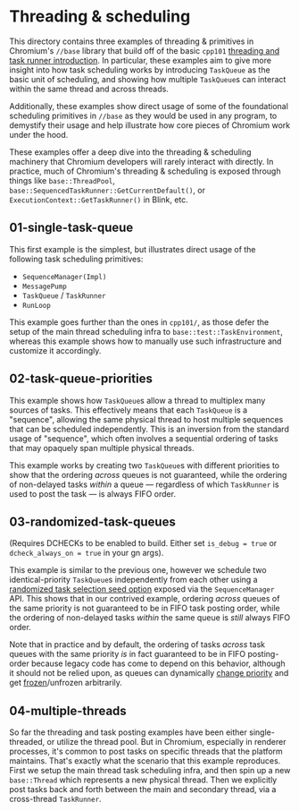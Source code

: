 # Threading & scheduling

This directory contains three examples of threading & primitives in Chromium's
`//base` library that build off of the basic `cpp101` [threading and task runner
introduction][1]. In particular, these examples aim to give more insight into
how task scheduling works by introducing `TaskQueue` as the basic unit of
scheduling, and showing how multiple `TaskQueue`s can interact within the same
thread and across threads.

Additionally, these examples show direct usage of some of the foundational
scheduling primitives in `//base` as they would be used in any program, to
demystify their usage and help illustrate how core pieces of Chromium work under
the hood.

These examples offer a deep dive into the threading & scheduling machinery that
Chromium developers will rarely interact with directly. In practice, much of
Chromium's threading & scheduling is exposed through things like
`base::ThreadPool`, `base::SequencedTaskRunner::GetCurrentDefault()`, or
`ExecutionContext::GetTaskRunner()` in Blink, etc.

## 01-single-task-queue

This first example is the simplest, but illustrates direct usage of the
following task scheduling primitives:

 - `SequenceManager(Impl)`
 - `MessagePump`
 - `TaskQueue` / `TaskRunner`
 - `RunLoop`

This example goes further than the ones in `cpp101/`, as those defer the setup
of the main thread scheduling infra to `base::test::TaskEnvironment`, whereas
this example shows how to manually use such infrastructure and customize it
accordingly.

## 02-task-queue-priorities

This example shows how `TaskQueue`s allow a thread to multiplex many sources of
tasks. This effectively means that each `TaskQueue` is a "sequence", allowing
the same physical thread to host multiple sequences that can be scheduled
independently. This is an inversion from the standard usage of "sequence", which
often involves a sequential ordering of tasks that may opaquely span multiple
physical threads.

This example works by creating two `TaskQueue`s with different priorities to
show that the ordering _across_ queues is not guaranteed, while the ordering of
non-delayed tasks _within_ a queue — regardless of which `TaskRunner` is
used to post the task — is always FIFO order.

## 03-randomized-task-queues

(Requires DCHECKs to be enabled to build. Either set `is_debug = true` or
`dcheck_always_on = true` in your gn args).

This example is similar to the previous one, however we schedule two
identical-priority `TaskQueue`s independently from each other using a
[randomized task selection seed option][2] exposed via the `SequenceManager`
API. This shows that in our contrived example, ordering _across_ queues of the
same priority is not guaranteed to be in FIFO task posting order, while the
ordering of non-delayed tasks _within_ the same queue is _still_ always FIFO
order.

Note that in practice and by default, the ordering of tasks _across_ task queues
with the same priority _is_ in fact guaranteed to be in FIFO posting-order
because legacy code has come to depend on this behavior, although it should not
be relied upon, as queues can dynamically [change priority][3] and get
[frozen][4]/unfrozen arbitrarily.

## 04-multiple-threads

So far the threading and task posting examples have been either single-threaded,
or utilize the thread pool. But in Chromium, especially in renderer processes,
it's common to post tasks on specific threads that the platform maintains.
That's exactly what the scenario that this example reproduces. First we setup
the main thread task scheduling infra, and then spin up a new `base::Thread`
which represents a new physical thread. Then we explicitly post tasks back and
forth between the main and secondary thread, via a cross-thread `TaskRunner`.

[1]: https://chromium.googlesource.com/chromium/src/+/refs/heads/main/codelabs/cpp101/README.md#part-3_threads-and-task-runners
[2]: https://source.chromium.org/chromium/chromium/src/+/main:base/task/sequence_manager/sequence_manager.h;l=122-125;drc=c70927109b0861ba4642416cb4689b4bf9d25ad0
[3]: https://source.chromium.org/chromium/chromium/src/+/main:base/task/sequence_manager/task_queue.cc;l=246;drc=566a5d280c3f78e073c435a5218021ce15d1f004
[4]: https://source.chromium.org/chromium/chromium/src/+/main:base/task/sequence_manager/task_queue_impl.cc;l=1132;drc=74e2db96056dd0265b7e527a58b50036c07d7031
